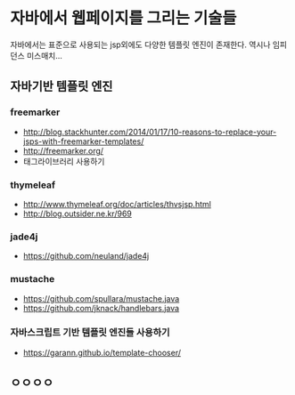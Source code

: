 # 자바에서 웹페이지를 그리는 기술들

자바에서는 표준으로 사용되는 jsp외에도 다양한 템플릿 엔진이 존재한다.
역시나 임피던스 미스매치...

## 자바기반 템플릿 엔진

### freemarker

- http://blog.stackhunter.com/2014/01/17/10-reasons-to-replace-your-jsps-with-freemarker-templates/
- http://freemarker.org/
- 태그라이브러리 사용하기

### thymeleaf

- http://www.thymeleaf.org/doc/articles/thvsjsp.html
- http://blog.outsider.ne.kr/969

### jade4j

- https://github.com/neuland/jade4j

### mustache

- https://github.com/spullara/mustache.java
- https://github.com/jknack/handlebars.java

### 자바스크립트 기반 템플릿 엔진들 사용하기

- https://garann.github.io/template-chooser/


## ㅇㅇㅇㅇ

